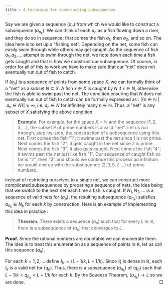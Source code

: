 ```yaml
---
title : A technique for constructing subsequences
---
```


Say we are given a sequence $(a_n)$ from which we would like to construct a subsequence $(a_{n_k})$. We can think of each $a_n$ as a fish flowing down a river, and they do so in sequence; first comes the fish $a_1$, then $a_2$, and so on. The idea here is to set up a "fishing net". Depending on the net, some fish can easily swim through while others may get caught. As the sequence of fish $a_1, a_2, \ldots$ attempt to swim through the net, we note down each time a fish gets caught and that is how we construct our subsequence. Of course, in order for all of this to work we have to make sure that our "net" does not eventually run out of fish to catch. 

If $(a_n)$ is a sequence of points from some space $X$, we can formally think of a "net" as a subset $N\subseteq X$. A fish $x\in X$ is caught by $N$ if $x\in N$, otherwise the fish is able to swim past the net. The condition ensuring that $N$ does not eventually run out of fish to catch can be formally expressed as : $|\{n\in \mathbb{N} \ \vert \ a_n\in N\}| \geq \infty$, i.e. $a_n\in N$ for infinitely many $n\in \mathbb{N}$. Thus, a "net" is any subset of $X$ satisfying the above condition. 

> **Example.** For example, for the space $X=\mathbb{N}$ and the sequence $(1,2,3,\ldots)$, the subset $P$ of prime numbers is a valid "net". Let us run through, step-by-step, the construction of a subsequence using this net. First comes the fish "1"; it swims past the net since 1 is not prime. Next comes the fish "2"; it gets caught in the net since 2 is prime. Next comes the fish "3"; it also gets caught. Next comes the fish "4"; it swims past the net just like fish "1". Our sequence of caught fish so far is "2", then "3" and should we continue this process ad infinitum we would end up with the subsequence $(2,3,5,7,\ldots)$ of prime numbers.  

Instead of restricting ourselves to a single net, we can construct more complicated subsequences by preparing a sequence of nets, the idea being that we switch to the next net each time a fish is caught. If $N_1, N_2,\ldots$ is a sequence of valid nets for $(a_n)$, the resulting subsequence $(a_{n_k})$ satisfies $a_{n_k}\in N_k$ for each $k$ by construction. Here is an example of implementing this idea in practice :

> **Theorem.** There exists a sequence $(a_n)$ such that for every $L\in \mathbb{R}$, there is a subsequence of $(a_n)$ that converges to $L$.

**Proof.** Since the rational numbers are countable we can enumerate them. The idea is to treat this enumeration as a sequence of points in $\mathbb{R}$, let us call this sequence $(q_n)$.

For each $k=1,2,\ldots$ define $I_k := (L-1/k, L+1/k)$. Since $\mathbb{Q}$ is dense in $\mathbb{R}$, each $I_k$ is a valid net for $(q_n)$. Thus, there is a subsequence $(q_{n_k})$ of $(q_n)$ such that $L-1/k < q_{n_k} < L+1/k$ for each $k$. By the Squeeze Theorem, $(q_{n_k})\to L$ so we are done. <span style="float:right;"> $\Box$ </span>



